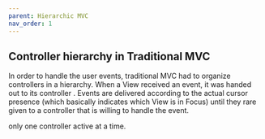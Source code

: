 ```yaml
---
parent: Hierarchic MVC
nav_order: 1
---
```

Controller hierarchy in Traditional MVC
---------------------------------------

In order to handle the user events, traditional MVC had to organize controllers
in a hierarchy. When a View received an event, it was handed out to its controller
. Events are delivered according to the actual cursor presence (which basically
indicates which View is in Focus) until they rare given to a controller that is
willing to handle the event.

only one controller active at a time.
